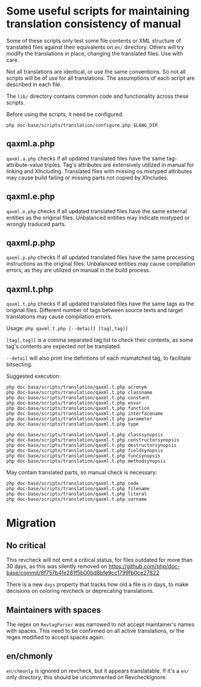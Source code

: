 # Some useful scripts for maintaining translation consistency of manual

Some of these scripts only test some file contents or XML structure
of translated files against their equivalents on `en/` directory.
Others will try modify the translations in place, changing the
translated files. Use with care.

Not all translations are identical, or use the same conventions.
So not all scripts will be of use for all translations. The
assumptions of each script are described in each file.

The `lib/` directory contains common code and functionality
across these scripts.

Before using the scripts, it need be configured:
```
php doc-base/scripts/translation/configure.php $LANG_DIR
```

## qaxml.a.php

`qaxml.a.php` checks if all updated translated files have
the same tag-attribute-value triples. Tag's attributes are extensively
utilized in manual for linking and XIncluding. Translated files with
missing os mistyped attributes may cause build failing or missing
parts not copied by XIncludes.

## qaxml.e.php

`qaxml.e.php` checks if all updated translated files have
the same external entities as the original files. Unbalanced entities
may indicate mistyped or wrongly traduced parts.

## qaxml.p.php

`qaxml.p.php` checks if all updated translated files have
the same processing instructions as the original files. Unbalanced entities
may cause compilation errors, as they are utilized on manual in the build
process.

## qaxml.t.php

`qaxml.t.php` checks if all updated translated files have
the same tags as the original files. Different number of tags between
source texts and target translations may cause compilation errors.

Usage: `php qaxml.t.php [--detail] [tag[,tag]]`

`[tag[,tag]]` is a comma separated tag list to check their
contents, as some tag's contents are expected *not* be translated.

`--detail` will also print line defintions of each mismatched tag,
to facilitate bitsecting.

Suggested execution:
```
php doc-base/scripts/translation/qaxml.t.php acronym
php doc-base/scripts/translation/qaxml.t.php classname
php doc-base/scripts/translation/qaxml.t.php constant
php doc-base/scripts/translation/qaxml.t.php envar
php doc-base/scripts/translation/qaxml.t.php function
php doc-base/scripts/translation/qaxml.t.php interfacename
php doc-base/scripts/translation/qaxml.t.php parameter
php doc-base/scripts/translation/qaxml.t.php type

php doc-base/scripts/translation/qaxml.t.php classsynopsis
php doc-base/scripts/translation/qaxml.t.php constructorsynopsis
php doc-base/scripts/translation/qaxml.t.php destructorsynopsis
php doc-base/scripts/translation/qaxml.t.php fieldsynopsis
php doc-base/scripts/translation/qaxml.t.php funcsynopsis
php doc-base/scripts/translation/qaxml.t.php methodsynopsis
```
May contain translated parts, so manual check is necessary:
```
php doc-base/scripts/translation/qaxml.t.php code
php doc-base/scripts/translation/qaxml.t.php filename
php doc-base/scripts/translation/qaxml.t.php literal
php doc-base/scripts/translation/qaxml.t.php varname
```

# Migration

## No critical

This revcheck will not emit a critical status, for files outdated for more
than 30 days, as this was silently removed on
<https://github.com/php/doc-base/commit/8f757b4fe281f5b00bd8bfe9cc1799fb0ce27822>

There is a new `days` property that tracks how old a file is in days, to make
decisions on coloring revcheck or deprecating translations.

## Maintainers with spaces

The regex on `RevtagParser` was narrowed to not accept maintainer's names
with spaces. This need to be confirmed on all active translations, or
the regex modified to accept spaces again.

## en/chmonly

`en/chmonly` is ignored on revcheck, but it appears translatable. If it's a
`en/` only directory, this should be uncommented on RevcheckIgnore.

